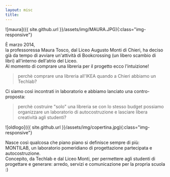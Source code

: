 ```yaml
---
layout: misc
title:
---
```

![maura]({{ site.github.url }}/assets/img/MAURA.JPG){:class="img-responsive"}

È marzo 2014,<br>
la professoressa Maura Tosco, dal Liceo Augusto Monti di Chieri, ha deciso già da tempo di avviare un'attività di Bookcrossing (un libero scambio di libri) all'interno dell'atrio del Liceo.<br>
Al momento di comprare una libreria per il progetto ecco l'intuizione!
>perchè comprare una libreria all'IKEA quando a Chieri abbiamo un Techlab?

Ci siamo così incontrati in laboratorio e abbiamo lanciato una contro-proposta:
>perchè costruire "solo" una libreria se con lo stesso budget possiamo organizzare un laboratorio di autocostruzione e lasciare libera creatività agli studenti?

![oldlogo]({{ site.github.url }}/assets/img/copertina.jpg){:class="img-responsive"}


Nasce così qualcosa che piano piano si definisce sempre di più: MONTILAB, un laboratorio pomeridiano di progettazione partecipata e autocostruzione.<br>
Concepito, da Techlab e dal Liceo Monti,
per permettere agli studenti di progettare e generare: arredo, servizi e comunicazione per la propria scuola :)
